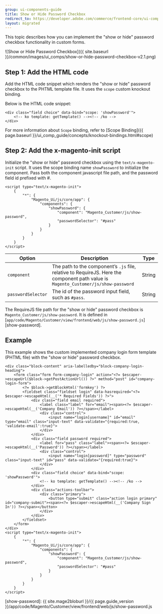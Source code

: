 ```yaml
---
group: ui-components-guide
title: Show or Hide Password Checkbox
redirect_to: https://developer.adobe.com/commerce/frontend-core/ui-components/howto/show-hide-password-checkbox/
layout: migrated
---
```


This topic describes how you can implement the "show or hide" password checkbox functionality in custom forms.

![Show or Hide Password Checkbox]({{ site.baseurl }}/common/images/ui_comps/show-or-hide-password-checkbox-v2.1.png)

## Step 1: Add the HTML code

Add the HTML code snippet which renders the "show or hide" password checkbox to the PHTML template file. It uses the `scope` custom knockout binding.

Below is the HTML code snippet:

```phtml
<div class="field choice" data-bind="scope: 'showPassword'">
    <!-- ko template: getTemplate() --><!-- /ko -->
</div>
```

For more information about `Scope` binding, refer to [Scope Binding]({{ page.baseurl }}/ui_comp_guide/concepts/knockout-bindings.html#scope)

## Step 2: Add the x-magento-init script

Initialize the "show or hide" password checkbox using the `text/x-magento-init` script. It uses the scope binding name `showPassword` to initialize the component. Pass both the component javascript file path, and the password field id prefixed with #.

```phtml
<script type="text/x-magento-init">
    {
        "*": {
            "Magento_Ui/js/core/app": {
                "components": {
                    "showPassword": {
                        "component": "Magento_Customer/js/show-password",
                        "passwordSelector": "#pass"
                    }
                }
            }
        }
    }
</script>
```

|Option|Description|Type|
|--- |--- |--- |
|`component`|The path to the component’s `.js` file, relative to RequireJS. Here the component path value is `Magento_Customer/js/show-password`|String|
|`passwordSelector`|The id of the password input field, such as `#pass`.|String|

The RequireJS file path for the "show or hide" password checkbox is `Magento_Customer/js/show-password`. It is defined in [`app/code/Magento/Customer/view/frontend/web/js/show-password.js`][show-password].

## Example

This example shows the custom implemented company login form template (PHTML file) with the "show or hide" password checkbox.

```phtml
<div class="block-content" aria-labelledby="block-company-login-heading">
    <form class="form form-company-login" action="<?= $escaper->escapeUrl($block->getPostActionUrl()) ?>" method="post" id="company-login-form">
        <?= $block->getBlockHtml('formkey') ?>
        <fieldset class="fieldset login" data-hasrequired="<?= $escaper->escapeHtml(__('* Required Fields')) ?>">
            <div class="field email required">
                <label class="label" for="email"><span><?= $escaper->escapeHtml(__('Company Email')) ?></span></label>
                <div class="control">
                    <input name="login[username]" id="email" type="email" class="input-text" data-validate="{required:true, 'validate-email':true}">
                </div>
            </div>
            <div class="field password required">
                <label for="pass" class="label"><span><?= $escaper->escapeHtml(__('Password')) ?></span></label>
                <div class="control">
                    <input name="login[password]" type="password" class="input-text" id="pass" data-validate="{required:true}">
                </div>
            </div>
            <div class="field choice" data-bind="scope: 'showPassword'">
                <!-- ko template: getTemplate() --><!-- /ko -->
            </div>
            <div class="actions-toolbar">
                <div class="primary">
                    <button type="submit" class="action login primary" id="company-submit"><span><?= $escaper->escapeHtml(__('Company Sign In')) ?></span></button>
                </div>
            </div>
        </fieldset>
    </form>
</div>
<script type="text/x-magento-init">
    {
        "*": {
            "Magento_Ui/js/core/app": {
                "components": {
                    "showPassword": {
                        "component": "Magento_Customer/js/show-password",
                        "passwordSelector": "#pass"
                    }
                }
            }
        }
    }
</script>
```

[show-password]: {{ site.mage2bloburl }}/{{ page.guide_version }}/app/code/Magento/Customer/view/frontend/web/js/show-password.js
